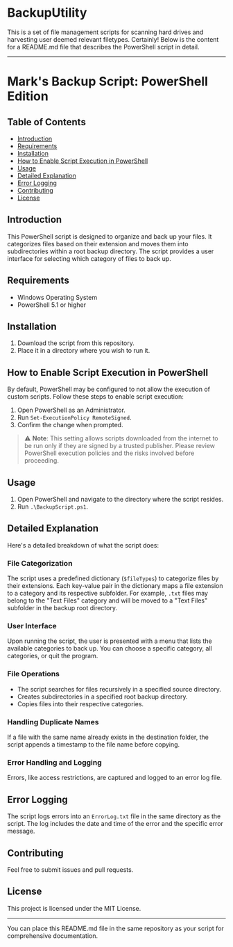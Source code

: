 # BackupUtility
This is a set of file management scripts for scanning hard drives and harvesting user deemed relevant filetypes.
Certainly! Below is the content for a README.md file that describes the PowerShell script in detail.

---

# Mark's Backup Script: PowerShell Edition

## Table of Contents
- [Introduction](#introduction)
- [Requirements](#requirements)
- [Installation](#installation)
- [How to Enable Script Execution in PowerShell](#how-to-enable-script-execution-in-powershell)
- [Usage](#usage)
- [Detailed Explanation](#detailed-explanation)
- [Error Logging](#error-logging)
- [Contributing](#contributing)
- [License](#license)

## Introduction
This PowerShell script is designed to organize and back up your files. It categorizes files based on their extension and moves them into subdirectories within a root backup directory. The script provides a user interface for selecting which category of files to back up.

## Requirements
- Windows Operating System
- PowerShell 5.1 or higher

## Installation
1. Download the script from this repository.
2. Place it in a directory where you wish to run it.

## How to Enable Script Execution in PowerShell
By default, PowerShell may be configured to not allow the execution of custom scripts. Follow these steps to enable script execution:

1. Open PowerShell as an Administrator.
2. Run `Set-ExecutionPolicy RemoteSigned`.
3. Confirm the change when prompted.

> ⚠️ **Note**: This setting allows scripts downloaded from the internet to be run only if they are signed by a trusted publisher. Please review PowerShell execution policies and the risks involved before proceeding.

## Usage
1. Open PowerShell and navigate to the directory where the script resides.
2. Run `.\BackupScript.ps1`.

## Detailed Explanation
Here's a detailed breakdown of what the script does:

### File Categorization
The script uses a predefined dictionary (`$fileTypes`) to categorize files by their extensions. Each key-value pair in the dictionary maps a file extension to a category and its respective subfolder. For example, `.txt` files may belong to the "Text Files" category and will be moved to a "Text Files" subfolder in the backup root directory.

### User Interface
Upon running the script, the user is presented with a menu that lists the available categories to back up. You can choose a specific category, all categories, or quit the program.

### File Operations
- The script searches for files recursively in a specified source directory.
- Creates subdirectories in a specified root backup directory.
- Copies files into their respective categories.

### Handling Duplicate Names
If a file with the same name already exists in the destination folder, the script appends a timestamp to the file name before copying.

### Error Handling and Logging
Errors, like access restrictions, are captured and logged to an error log file.

## Error Logging
The script logs errors into an `ErrorLog.txt` file in the same directory as the script. The log includes the date and time of the error and the specific error message.

## Contributing
Feel free to submit issues and pull requests.

## License
This project is licensed under the MIT License.

---

You can place this README.md file in the same repository as your script for comprehensive documentation.
